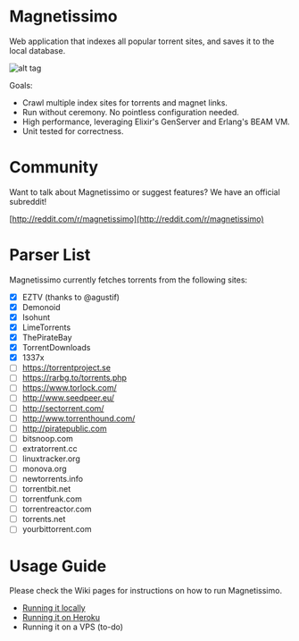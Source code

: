 # Magnetissimo

Web application that indexes all popular torrent sites, and saves it to the local database.

![alt tag](http://i.imgur.com/meqeZrc.png)

Goals:

* Crawl multiple index sites for torrents and magnet links.
* Run without ceremony. No pointless configuration needed.
* High performance, leveraging Elixir's GenServer and Erlang's BEAM VM.
* Unit tested for correctness.

# Community

Want to talk about Magnetissimo or suggest features? We have an official subreddit!

[http://reddit.com/r/magnetissimo](http://reddit.com/r/magnetissimo)

# Parser List

Magnetissimo currently fetches torrents from the following sites:

- [x] EZTV (thanks to @agustif)
- [x] Demonoid
- [x] Isohunt
- [x] LimeTorrents
- [x] ThePirateBay
- [x] TorrentDownloads
- [x] 1337x
- [ ] https://torrentproject.se
- [ ] https://rarbg.to/torrents.php
- [ ] https://www.torlock.com/
- [ ] http://www.seedpeer.eu/
- [ ] http://sectorrent.com/
- [ ] http://www.torrenthound.com/
- [ ] http://piratepublic.com
- [ ] bitsnoop.com
- [ ] extratorrent.cc
- [ ] linuxtracker.org
- [ ] monova.org
- [ ] newtorrents.info
- [ ] torrentbit.net
- [ ] torrentfunk.com
- [ ] torrentreactor.com
- [ ] torrents.net
- [ ] yourbittorrent.com

# Usage Guide

Please check the Wiki pages for instructions on how to run Magnetissimo.

* [Running it locally](https://github.com/sergiotapia/magnetissimo/wiki/Usage:-Local)
* [Running it on Heroku](https://github.com/sergiotapia/magnetissimo/wiki/Usage:-Heroku)
* Running it on a VPS (to-do)